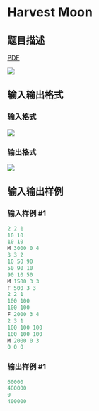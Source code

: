 # Harvest Moon

## 题目描述

[problemUrl]: https://uva.onlinejudge.org/index.php?option=com_onlinejudge&Itemid=8&category=866&page=show_problem&problem=4962

[PDF](https://uva.onlinejudge.org/external/130/p13064.pdf)

![](https://cdn.luogu.com.cn/upload/vjudge_pic/UVA13064/9326c1004d7de1d1629fcfee2d42f8057923be1d.png)

## 输入输出格式

### 输入格式

![](https://cdn.luogu.com.cn/upload/vjudge_pic/UVA13064/a1702d524b7360431ff65d820f559d65e4de36b7.png)

### 输出格式

![](https://cdn.luogu.com.cn/upload/vjudge_pic/UVA13064/b42cedbf8e2f0ee389f424cd85d78d8601cd2d97.png)

## 输入输出样例

### 输入样例 #1

```cpp
2 2 1
10 10
10 10
M 3000 0 4
3 3 2
10 50 90
50 90 10
90 10 50
M 1500 3 3
F 500 3 3
2 2 1
100 100
100 100
F 2000 3 4
2 3 1
100 100 100
100 100 100
M 2000 0 3
0 0 0
```


### 输出样例 #1

```cpp
60000
480000
0
400000
```


